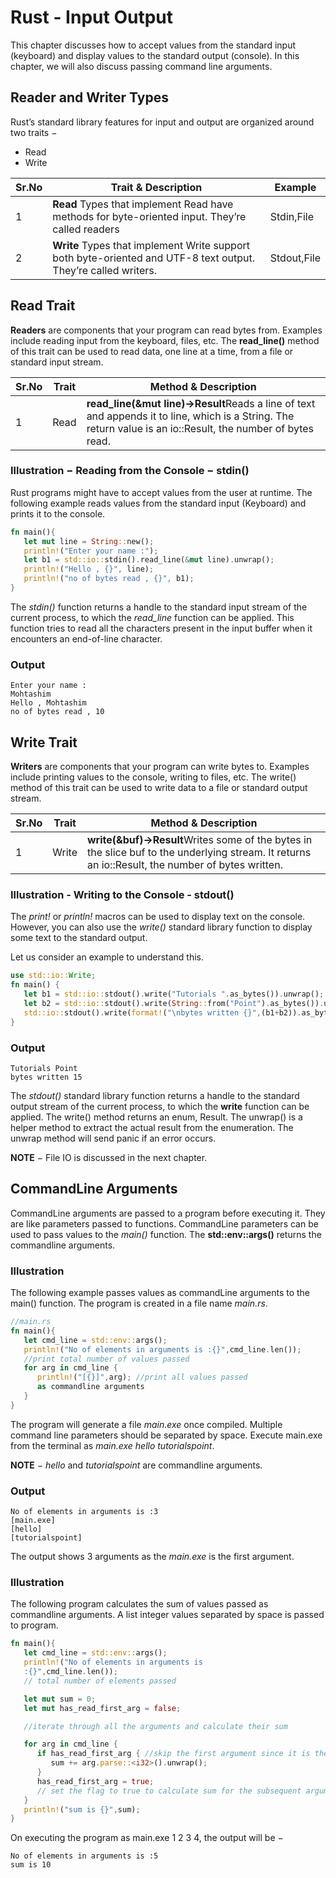 # Rust - Input Output

This chapter discusses how to accept values from the standard input (keyboard) and display values to the standard output (console). In this chapter, we will also discuss passing command line arguments.

## Reader and Writer Types

Rust’s standard library features for input and output are organized around two traits −

- Read
- Write

| Sr.No | Trait & Description                                          | Example     |
| ----- | ------------------------------------------------------------ | ----------- |
| 1     | **Read** Types that implement Read have methods for byte-oriented input. They’re called readers | Stdin,File  |
| 2     | **Write** Types that implement Write support both byte-oriented and UTF-8 text output. They’re called writers. | Stdout,File |

## Read Trait

**Readers** are components that your program can read bytes from. Examples include reading input from the keyboard, files, etc. The **read_line()** method of this trait can be used to read data, one line at a time, from a file or standard input stream.

| Sr.No | Trait | Method & Description                                         |
| ----- | ----- | ------------------------------------------------------------ |
| 1     | Read  | **read_line(&mut line)->Result**Reads a line of text and appends it to line, which is a String. The return value is an io::Result, the number of bytes read. |

### Illustration − Reading from the Console − stdin()

Rust programs might have to accept values from the user at runtime. The following example reads values from the standard input (Keyboard) and prints it to the console.

```rust
fn main(){
   let mut line = String::new();
   println!("Enter your name :");
   let b1 = std::io::stdin().read_line(&mut line).unwrap();
   println!("Hello , {}", line);
   println!("no of bytes read , {}", b1);
}
```

The *stdin()* function returns a handle to the standard input stream of the current process, to which the *read_line* function can be applied. This function tries to read all the characters present in the input buffer when it encounters an end-of-line character.

### Output

```
Enter your name :
Mohtashim
Hello , Mohtashim
no of bytes read , 10
```

## Write Trait

**Writers** are components that your program can write bytes to. Examples include printing values to the console, writing to files, etc. The write() method of this trait can be used to write data to a file or standard output stream.

| Sr.No | Trait | Method & Description                                         |
| ----- | ----- | ------------------------------------------------------------ |
| 1     | Write | **write(&buf)->Result**Writes some of the bytes in the slice buf to the underlying stream. It returns an io::Result, the number of bytes written. |

### Illustration - Writing to the Console - stdout()

The *print!* or *println!* macros can be used to display text on the console. However, you can also use the *write()* standard library function to display some text to the standard output.

Let us consider an example to understand this.

```rust
use std::io::Write;
fn main() {
   let b1 = std::io::stdout().write("Tutorials ".as_bytes()).unwrap();
   let b2 = std::io::stdout().write(String::from("Point").as_bytes()).unwrap();
   std::io::stdout().write(format!("\nbytes written {}",(b1+b2)).as_bytes()).unwrap();
}
```

### Output

```
Tutorials Point
bytes written 15
```

The *stdout()* standard library function returns a handle to the standard output stream of the current process, to which the **write** function can be applied. The write() method returns an enum, Result. The unwrap() is a helper method to extract the actual result from the enumeration. The unwrap method will send panic if an error occurs.

**NOTE** − File IO is discussed in the next chapter.

## CommandLine Arguments

CommandLine arguments are passed to a program before executing it. They are like parameters passed to functions. CommandLine parameters can be used to pass values to the *main()* function. The **std::env::args()** returns the commandline arguments.

### Illustration

The following example passes values as commandLine arguments to the main() function. The program is created in a file name *main.rs*.

```rust
//main.rs
fn main(){
   let cmd_line = std::env::args();
   println!("No of elements in arguments is :{}",cmd_line.len()); 
   //print total number of values passed
   for arg in cmd_line {
      println!("[{}]",arg); //print all values passed 
      as commandline arguments
   }
}
```

The program will generate a file *main.exe* once compiled. Multiple command line parameters should be separated by space. Execute main.exe from the terminal as *main.exe hello tutorialspoint*.

**NOTE** − *hello* and *tutorialspoint* are commandline arguments.

### Output

```
No of elements in arguments is :3
[main.exe]
[hello]
[tutorialspoint]
```

The output shows 3 arguments as the *main.exe* is the first argument.

### Illustration

The following program calculates the sum of values passed as commandline arguments. A list integer values separated by space is passed to program.

```rust
fn main(){
   let cmd_line = std::env::args();
   println!("No of elements in arguments is 
   :{}",cmd_line.len()); 
   // total number of elements passed

   let mut sum = 0;
   let mut has_read_first_arg = false;

   //iterate through all the arguments and calculate their sum

   for arg in cmd_line {
      if has_read_first_arg { //skip the first argument since it is the exe file name
         sum += arg.parse::<i32>().unwrap();
      }
      has_read_first_arg = true; 
      // set the flag to true to calculate sum for the subsequent arguments.
   }
   println!("sum is {}",sum);
}
```

On executing the program as main.exe 1 2 3 4, the output will be −

```
No of elements in arguments is :5
sum is 10
```